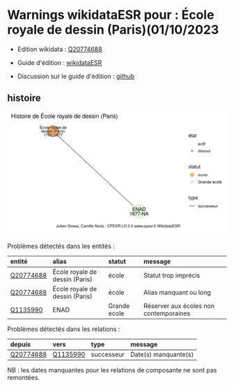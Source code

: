 Warnings wikidataESR pour : École royale de dessin (Paris)(01/10/2023
================

- Edition wikidata : [Q20774688](https://www.wikidata.org/wiki/Q20774688)
- Guide d'édition : [wikidataESR](https://github.com/cpesr/wikidataESR/)

- Discussion sur le guide d'édition : [github](https://github.com/cpesr/wikidataESR/issues)



## histoire 

![Graphique non généré](Q20774688-histoire.png) 

Problèmes détectés dans les entités :

|entité                                               |alias                          |statut       |message                                |
|:----------------------------------------------------|:------------------------------|:------------|:--------------------------------------|
|[Q20774688](https://www.wikidata.org/wiki/Q20774688) |École royale de dessin (Paris) |école        |Statut trop imprécis                   |
|[Q20774688](https://www.wikidata.org/wiki/Q20774688) |École royale de dessin (Paris) |école        |Alias manquant ou long                 |
|[Q1135990](https://www.wikidata.org/wiki/Q1135990)   |ENAD                           |Grande ecole |Réserver aux écoles non contemporaines |

Problèmes détectés dans les relations :

|depuis                                               |vers                                               |type       |message              |
|:----------------------------------------------------|:--------------------------------------------------|:----------|:--------------------|
|[Q20774688](https://www.wikidata.org/wiki/Q20774688) |[Q1135990](https://www.wikidata.org/wiki/Q1135990) |successeur |Date(s) manquante(s) |

NB : les dates manquantes pour les relations de composante ne sont pas remontées. 

